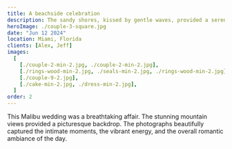 ```yaml
---
title: A beachside celebration
description: The sandy shores, kissed by gentle waves, provided a serene backdrop for your beach wedding.
heroImage: ./couple-3-square.jpg
date: "Jun 12 2024"
location: Miami, Florida
clients: [Alex, Jeff]
images:
  [
    [./couple-2-min-2.jpg, ./couple-2-min-2.jpg],
    [./rings-wood-min-2.jpg, ./seals-min-2.jpg, ./rings-wood-min-2.jpg],
    [./couple-9-2.jpg],
    [./cake-min-2.jpg, ./dress-min-2.jpg],
  ]
order: 2
---
```


This Malibu wedding was a breathtaking affair. The stunning mountain views provided a picturesque backdrop. The photographs beautifully captured the intimate moments, the vibrant energy, and the overall romantic ambiance of the day.
